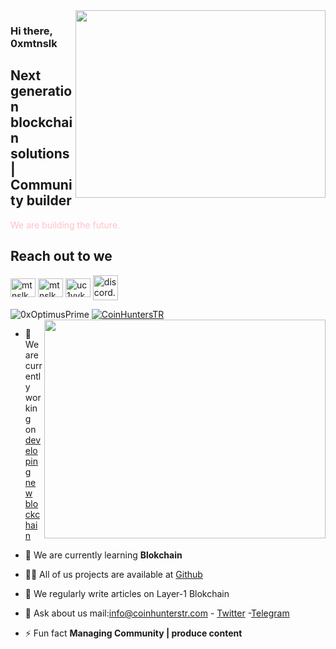 <img src="https://i.pinimg.com/originals/c3/52/f4/c352f48599154bd1a255d1f45857bad3.gif" align="right" width="400" height="300">

### Hi there, 0xmtnslk

## Next generation blockchain solutions | Community builder

<font color="pink">We are building the future. </font>

## Reach out to we

<a href="https://twitter.com/0xmtnslk" target="blank"><img align="center" src="https://raw.githubusercontent.com/rahuldkjain/github-profile-readme-generator/master/src/images/icons/Social/twitter.svg" alt="mtnslk" height="30" width="40" /></a>
<a href="https://medium.com/@mtnslk" target="blank"><img align="center" src="https://raw.githubusercontent.com/rahuldkjain/github-profile-readme-generator/master/src/images/icons/Social/medium.svg" alt="mtnslk" height="30" width="40" /></a>
<a href="https://www.youtube.com/@CoinHuntersTR" target="blank"><img align="center" src="https://raw.githubusercontent.com/rahuldkjain/github-profile-readme-generator/master/src/images/icons/Social/youtube.svg" alt="uc1vykhlufpaoghrwhjikrqg" height="30" width="40" /></a>
<a href="https://discord.gg/TNDcT4UnB7" target="blank"><img align="center" src="https://raw.githubusercontent.com/rahuldkjain/github-profile-readme-generator/master/src/images/icons/Social/discord.svg" alt="discord.gg/ruescommunity" height="40" width="40" /></a>
<br />

<p align="left"> <img src="https://komarev.com/ghpvc/?username=0xOptimusPrime&label=Profile%20views&color=0e75b6&style=flat" alt="0xOptimusPrime" /> <a href="https://twitter.com/CoinHuntersTR" target="blank"><img src="https://img.shields.io/twitter/follow/CoinHuntersTR?logo=twitter&style=for-the-badge" alt="CoinHuntersTR" /></a> 

<img src="https://github-readme-stats.vercel.app/api?username=0xOptimusPrime&show_icons=true&theme=highcontrast" align="right" width="450" height="350" >

- 🔭 We are currently working on [developing new blockchain](https://coinhunterstr.com/)

- 🌱 We are currently learning **Blokchain**

- 👨‍💻 All of us projects are available at [Github](https://github.com/0xmtnslk)

- 📝 We regularly write articles on Layer-1 Blokchain

- 💬 Ask about us mail:info@coinhunterstr.com - [Twitter](https://twitter.com/CoinHuntersTR) -[Telegram](https://t.me/CoinHuntersTR)

- ⚡ Fun fact **Managing Community | produce content**
